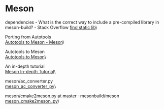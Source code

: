 # Meson

dependencies - What is the correct way to include a pre-compiled library in meson-build? - Stack Overflow
[find static lib](https://stackoverflow.com/questions/67925406/what-is-the-correct-way-to-include-a-pre-compiled-library-in-meson-build)\

Porting from Autotools\
[Autotools to Meson - Meson](https://mesonbuild.com/Porting-from-autotools.html)\

Autotools to Meson\
[Autotools to Meson](https://nibblestew.blogspot.com/2016/09/how-to-convert-autotools-project-to.html)\

An in-depth tutorial\
[Meson In-depth Tutorial](https://mesonbuild.com/IndepthTutorial.html)\

meson/ac_converter.py\
[meson_ac_converter_py](https://github.com/mesonbuild/meson/blob/master/tools/ac_converter.py)\

meson/cmake2meson.py at master · mesonbuild/meson\
[meson_cmake2meson_py](https://github.com/mesonbuild/meson/blob/master/tools/cmake2meson.py)\

